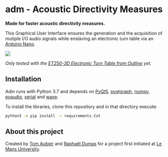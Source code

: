 # adm - Acoustic Directivity Measures
**Made for faster acoustic directivity measures.**

This Graphical User Interface ensures the generation and the acquisition of mutiple I/O audio signals while enslaving an electronic turn table via an [Arduino Nano](https://store.arduino.cc/arduino-nano).

<img src="pictures/ScreenCapture.png">

_Only tested with the [ET250-3D Electronic Turn Table from Outline](https://outline.it/outline-products/measurement-systems/et-250-3d/) yet._

## Installation
Adm runs with Python 3.7 and depends on [PyQt5](https://pypi.org/project/PyQt5/), [pyqtgraph](http://www.pyqtgraph.org/), [numpy](https://www.numpy.org/), [pyaudio](https://pypi.org/project/PyAudio/), [serial](https://pypi.org/project/serial/) and [wave](https://docs.python.org/3/library/wave.html#module-wave). 

To install the libraries, clone this repository and in that directory execute:
```sh
python3 -m pip install -r requirements.txt
```

## About this project
Created by [Tom Aubier](https://github.com/Tomaubier) and [Raphaël Dumas](https://github.com/DumasRaphael) for a project first initiated at [Le Mans University](http://www.univ-lemans.fr/fr/index.html).

